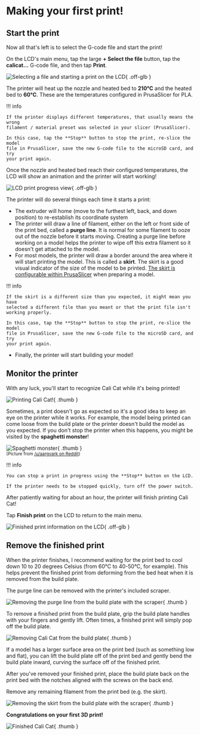# Making your first print!

## Start the print

Now all that's left is to select the G-code file and start the print!

On the LCD's main menu, tap the large **+ Select the file** button, tap the
**calicat...** G-code file, and then tap **Print**.

![Selecting a file and starting a print on the LCD][lcd-select-start-print]{ .off-glb }

The printer will heat up the nozzle and heated bed to **210°C** and the heated
bed to **60°C**. These are the temperatures configured in PrusaSlicer for PLA.

!!! info

    If the printer displays different temperatures, that usually means the wrong
    filament / material preset was selected in your slicer (PrusaSlicer).

    In this case, tap the **Stop** button to stop the print, re-slice the model
    file in PrusaSlicer, save the new G-code file to the microSD card, and try
    your print again.

Once the nozzle and heated bed reach their configured temperatures, the LCD will
show an animation and the printer will start working!

![LCD print progress view][lcd-print-progress]{ .off-glb }

The printer will do several things each time it starts a print:

* The extruder will home (move to the furthest left, back, and down position) to
  re-establish its coordinate system
* The printer will draw a line of filament, either on the left or front side of
  the print bed, called a **purge line**. It is normal for some filament to ooze
  out of the nozzle before it starts moving. Creating a purge line before
  working on a model helps the printer to wipe off this extra filament so it
  doesn't get attached to the model.
* For most models, the printer will draw a border around the area where it will
  start printing the model. This is called a **skirt**. The skirt is a good
  visual indicator of the size of the model to be printed.
  [The skirt is configurable within PrusaSlicer][prusaslicer-skirt]
  when preparing a model.

!!! info

    If the skirt is a different size than you expected, it might mean you have
    selected a different file than you meant or that the print file isn't
    working properly.

    In this case, tap the **Stop** button to stop the print, re-slice the model
    file in PrusaSlicer, save the new G-code file to the microSD card, and try
    your print again.

* Finally, the printer will start building your model!

## Monitor the printer

With any luck, you'll start to recognize Cali Cat while it's being printed!

![Printing Cali Cat!][clip-printing-calicat]{ .thumb }

Sometimes, a print doesn't go as expected so it's a good idea to keep an eye on
the printer while it works. For example, the model being printed can come loose
from the build plate or the printer doesn't build the model as you expected. If
you don't stop the printer when this happens, you might be visited by the
**spaghetti monster**!

![Spaghetti monster][reddit-aargvark-spaghetti-monster]{ .thumb } <br />
<small>(Picture from [/u/aargvark on Reddit][reddit-aargvark-post])</small>

!!! info

    You can stop a print in progress using the **Stop** button on the LCD.

    If the printer needs to be stopped quickly, turn off the power switch.

After patiently waiting for about an hour, the printer will finish printing Cali
Cat!

Tap **Finish print** on the LCD to return to the main menu.

![Finished print information on the LCD][lcd-print-finished]{ .off-glb }

## Remove the finished print

When the printer finishes, I recommend waiting for the print bed to cool down 10
to 20 degrees Celsius (from 60°C to 40-50°C, for example). This helps prevent
the finished print from deforming from the bed heat when it is removed from the
build plate.

The purge line can be removed with the printer's included scraper.

![Removing the purge line from the build plate with the scraper][clip-removing-purge-line]{ .thumb }

To remove a finished print from the build plate, grip the build plate handles
with your fingers and gently lift. Often times, a finished print will simply pop
off the build plate.

![Removing Cali Cat from the build plate][clip-removing-calicat]{ .thumb }

If a model has a larger surface area on the print bed (such as something low and
flat), you can lift the build plate off of the print bed and gently bend the
build plate inward, curving the surface off of the finished print.

After you've removed your finished print, place the build plate back on the
print bed with the notches aligned with the screws on the back end.

Remove any remaining filament from the print bed (e.g. the skirt).

![Removing the skirt from the build plate with the scraper][clip-removing-skirt]{ .thumb }

**Congratulations on your first 3D print!**

![Finished Cali Cat][photo-calicat-finished]{ .thumb }


[clip-printing-calicat]: ../img/clip-printing-calicat.webp
[clip-removing-calicat]: ../img/clip-removing-calicat.webp
[clip-removing-purge-line]: ../img/clip-removing-purge-line.webp
[clip-removing-skirt]: ../img/clip-removing-skirt.webp
[lcd-print-finished]: ../img/lcd-print-finished.jpg
[lcd-print-progress]: ../img/lcd-print-progress.webp
[lcd-select-start-print]: ../img/lcd-select-start-print.webp
[photo-calicat-finished]: ../img/photo-calicat-finished.jpg
[prusaslicer-skirt]: https://help.prusa3d.com/article/skirt-and-brim_133969
[reddit-aargvark-post]: https://old.reddit.com/r/Sovol/comments/13658vh/comment/jin66ha/
[reddit-aargvark-spaghetti-monster]: ../img/reddit-aargvark-spaghetti-monster.jpg
